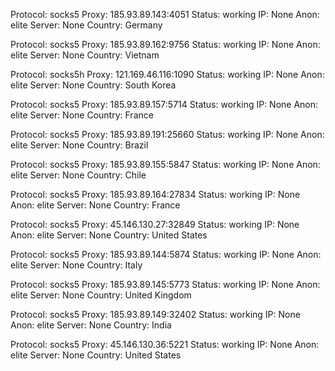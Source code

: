Protocol: socks5
Proxy: 185.93.89.143:4051
Status: working
IP: None
Anon: elite
Server: None
Country: Germany

Protocol: socks5
Proxy: 185.93.89.162:9756
Status: working
IP: None
Anon: elite
Server: None
Country: Vietnam

Protocol: socks5h
Proxy: 121.169.46.116:1090
Status: working
IP: None
Anon: elite
Server: None
Country: South Korea

Protocol: socks5
Proxy: 185.93.89.157:5714
Status: working
IP: None
Anon: elite
Server: None
Country: France

Protocol: socks5
Proxy: 185.93.89.191:25660
Status: working
IP: None
Anon: elite
Server: None
Country: Brazil

Protocol: socks5
Proxy: 185.93.89.155:5847
Status: working
IP: None
Anon: elite
Server: None
Country: Chile

Protocol: socks5
Proxy: 185.93.89.164:27834
Status: working
IP: None
Anon: elite
Server: None
Country: France

Protocol: socks5
Proxy: 45.146.130.27:32849
Status: working
IP: None
Anon: elite
Server: None
Country: United States

Protocol: socks5
Proxy: 185.93.89.144:5874
Status: working
IP: None
Anon: elite
Server: None
Country: Italy

Protocol: socks5
Proxy: 185.93.89.145:5773
Status: working
IP: None
Anon: elite
Server: None
Country: United Kingdom

Protocol: socks5
Proxy: 185.93.89.149:32402
Status: working
IP: None
Anon: elite
Server: None
Country: India

Protocol: socks5
Proxy: 45.146.130.36:5221
Status: working
IP: None
Anon: elite
Server: None
Country: United States


